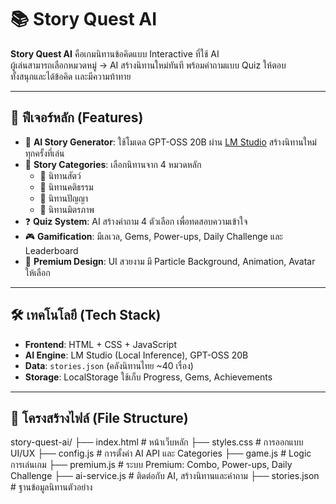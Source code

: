 # 📚 Story Quest AI

**Story Quest AI** คือเกมนิทานข้อคิดแบบ Interactive ที่ใช้ AI  
ผู้เล่นสามารถเลือกหมวดหมู่ → AI สร้างนิทานใหม่ทันที พร้อมคำถามแบบ Quiz ให้ตอบ  
ทั้งสนุกและได้ข้อคิด เเละมีความท้าทาย

---

## 🚀 ฟีเจอร์หลัก (Features)
- 🤖 **AI Story Generator**: ใช้โมเดล GPT-OSS 20B ผ่าน [LM Studio](https://lmstudio.ai) สร้างนิทานใหม่ทุกครั้งที่เล่น  
- 📂 **Story Categories**: เลือกนิทานจาก 4 หมวดหลัก  
  - 🦊 นิทานสัตว์  
  - 🧚 นิทานคติธรรม  
  - 🦉 นิทานปัญญา  
  - 👫 นิทานมิตรภาพ  
- ❓ **Quiz System**: AI สร้างคำถาม 4 ตัวเลือก เพื่อทดสอบความเข้าใจ  
- 🎮 **Gamification**: มีเลเวล, Gems, Power-ups, Daily Challenge และ Leaderboard  
- 🎨 **Premium Design**: UI สวยงาม มี Particle Background, Animation, Avatar ให้เลือก  

---

## 🛠️ เทคโนโลยี (Tech Stack)
- **Frontend**: HTML + CSS + JavaScript  
- **AI Engine**: LM Studio (Local Inference), GPT-OSS 20B  
- **Data**: `stories.json` (คลังนิทานไทย ~40 เรื่อง)  
- **Storage**: LocalStorage ใช้เก็บ Progress, Gems, Achievements  

---

## 📂 โครงสร้างไฟล์ (File Structure)
story-quest-ai/
├── index.html # หน้าเว็บหลัก
├── styles.css # การออกแบบ UI/UX
├── config.js # การตั้งค่า AI API และ Categories
├── game.js # Logic การเล่นเกม
├── premium.js # ระบบ Premium: Combo, Power-ups, Daily Challenge
├── ai-service.js # ติดต่อกับ AI, สร้างนิทานและคำถาม
├── stories.json # ฐานข้อมูลนิทานตัวอย่าง
